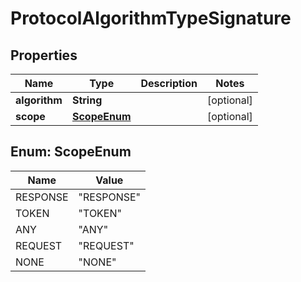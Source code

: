 

# ProtocolAlgorithmTypeSignature


## Properties

| Name | Type | Description | Notes |
|------------ | ------------- | ------------- | -------------|
|**algorithm** | **String** |  |  [optional] |
|**scope** | [**ScopeEnum**](#ScopeEnum) |  |  [optional] |



## Enum: ScopeEnum

| Name | Value |
|---- | -----|
| RESPONSE | &quot;RESPONSE&quot; |
| TOKEN | &quot;TOKEN&quot; |
| ANY | &quot;ANY&quot; |
| REQUEST | &quot;REQUEST&quot; |
| NONE | &quot;NONE&quot; |



